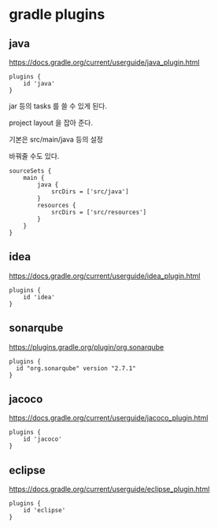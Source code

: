 # gradle plugins

## java
https://docs.gradle.org/current/userguide/java_plugin.html

```
plugins {
    id 'java'
}
```

jar 등의 tasks 를 쓸 수 있게 된다.

project layout 을 잡아 준다.

기본은 src/main/java 등의 설정

바꿔줄 수도 있다.
```
sourceSets {
    main {
        java {
            srcDirs = ['src/java']
        }
        resources {
            srcDirs = ['src/resources']
        }
    }
}
```

## idea
https://docs.gradle.org/current/userguide/idea_plugin.html

```
plugins {
    id 'idea'
}
```

## sonarqube
https://plugins.gradle.org/plugin/org.sonarqube

```
plugins {
  id "org.sonarqube" version "2.7.1"
}
```


## jacoco
https://docs.gradle.org/current/userguide/jacoco_plugin.html

```
plugins {
    id 'jacoco'
}
```

## eclipse
https://docs.gradle.org/current/userguide/eclipse_plugin.html
```
plugins {
    id 'eclipse'
}
```